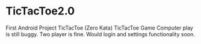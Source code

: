 # TicTacToe2.0
First Android Project TicTacToe (Zero Kata)
TicTacToe Game Computer play is still buggy. Two player is fine.
Would login and settings functionality soon.
